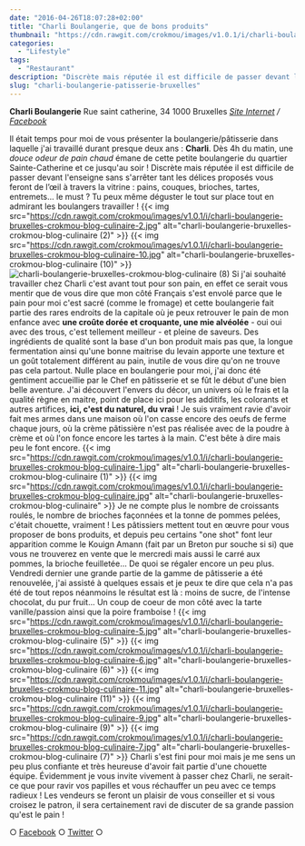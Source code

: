 ```yaml
---
date: "2016-04-26T18:07:28+02:00"
title: "Charli Boulangerie, que de bons produits"
thumbnail: "https://cdn.rawgit.com/crokmou/images/v1.0.1/i/charli-boulangerie-bruxelles-crokmou-blog-culinaire-12.jpg"
categories:
  - "Lifestyle"
tags:
  - "Restaurant"
description: "Discrète mais réputée il est difficile de passer devant l’enseigne sans s’arrêter tant les délices proposés vous feront de l’œil"
slug: "charli-boulangerie-patisserie-bruxelles"
---
```


**Charli Boulangerie** Rue saint catherine, 34 1000 Bruxelles _[Site Internet](http://www.charliboulangerie.com/) / [Facebook](https://www.facebook.com/Charli-602436689845685)_

Il était temps pour moi de vous présenter la boulangerie/pâtisserie dans laquelle j'ai travaillé durant presque deux ans : **Charli**. Dès 4h du matin, une _douce odeur de pain chaud_ émane de cette petite boulangerie du quartier Sainte-Catherine et ce jusqu'au soir ! Discrète mais réputée il est difficile de passer devant l'enseigne sans s'arrêter tant les délices proposés vous feront de l’œil à travers la vitrine : pains, couques, brioches, tartes, entremets... le must ? Tu peux même déguster le tout sur place tout en admirant les boulangers travailler ! {{< img src="https://cdn.rawgit.com/crokmou/images/v1.0.1/i/charli-boulangerie-bruxelles-crokmou-blog-culinaire-2.jpg" alt="charli-boulangerie-bruxelles-crokmou-blog-culinaire (2)" >}} {{< img src="https://cdn.rawgit.com/crokmou/images/v1.0.1/i/charli-boulangerie-bruxelles-crokmou-blog-culinaire-10.jpg" alt="charli-boulangerie-bruxelles-crokmou-blog-culinaire (10)" >}}![charli-boulangerie-bruxelles-crokmou-blog-culinaire (8)](https://cdn.rawgit.com/crokmou/images/v1.0.1/i/charli-boulangerie-bruxelles-crokmou-blog-culinaire-8.jpg) Si j'ai souhaité travailler chez Charli c'est avant tout pour son pain, en effet ce serait vous mentir que de vous dire que mon côté Français s'est envolé parce que le pain pour moi c'est sacré (comme le fromage) et cette boulangerie fait partie des rares endroits de la capitale où je peux retrouver le pain de mon enfance avec **une croûte dorée et croquante, une mie alvéolée** - oui oui avec des trous, c'est tellement meilleur - et pleine de saveurs. Des ingrédients de qualité sont la base d'un bon produit mais pas que, la longue fermentation ainsi qu'une bonne maitrise du levain apporte une texture et un goût totalement différent au pain, inutile de vous dire qu'on ne trouve pas cela partout. Nulle place en boulangerie pour moi, j'ai donc été gentiment accueillie par le Chef en pâtisserie et se fût le début d'une bien belle aventure. J'ai découvert l'envers du décor, un univers où le frais et la qualité règne en maitre, point de place ici pour les additifs, les colorants et autres artifices, **ici, c'est du naturel, du vrai** ! Je suis vraiment ravie d'avoir fait mes armes dans une maison où l'on casse encore des oeufs de ferme chaque jours, où la crème pâtissière n'est pas réalisée avec de la poudre à crème et où l'on fonce encore les tartes à la main. C'est bête à dire mais peu le font encore. {{< img src="https://cdn.rawgit.com/crokmou/images/v1.0.1/i/charli-boulangerie-bruxelles-crokmou-blog-culinaire-1.jpg" alt="charli-boulangerie-bruxelles-crokmou-blog-culinaire (1)" >}} {{< img src="https://cdn.rawgit.com/crokmou/images/v1.0.1/i/charli-boulangerie-bruxelles-crokmou-blog-culinaire.jpg" alt="charli-boulangerie-bruxelles-crokmou-blog-culinaire" >}} Je ne compte plus le nombre de croissants roulés, le nombre de brioches façonnées et la tonne de pommes pelées, c'était chouette, vraiment ! Les pâtissiers mettent tout en œuvre pour vous proposer de bons produits, et depuis peu certains "one shot" font leur apparition comme le Kouign Amann (fait par un Breton pur souche si si) que vous ne trouverez en vente que le mercredi mais aussi le carré aux pommes, la brioche feuilletée... De quoi se régaler encore un peu plus. Vendredi dernier une grande partie de la gamme de pâtisserie a été renouvelée, j'ai assisté à quelques essais et je peux te dire que cela n'a pas été de tout repos néanmoins le résultat est là : moins de sucre, de l'intense chocolat, du pur fruit... Un coup de coeur de mon côté avec la tarte vanille/passion ainsi que la poire framboise ! {{< img src="https://cdn.rawgit.com/crokmou/images/v1.0.1/i/charli-boulangerie-bruxelles-crokmou-blog-culinaire-5.jpg" alt="charli-boulangerie-bruxelles-crokmou-blog-culinaire (5)" >}} {{< img src="https://cdn.rawgit.com/crokmou/images/v1.0.1/i/charli-boulangerie-bruxelles-crokmou-blog-culinaire-6.jpg" alt="charli-boulangerie-bruxelles-crokmou-blog-culinaire (6)" >}} {{< img src="https://cdn.rawgit.com/crokmou/images/v1.0.1/i/charli-boulangerie-bruxelles-crokmou-blog-culinaire-11.jpg" alt="charli-boulangerie-bruxelles-crokmou-blog-culinaire (11)" >}} {{< img src="https://cdn.rawgit.com/crokmou/images/v1.0.1/i/charli-boulangerie-bruxelles-crokmou-blog-culinaire-9.jpg" alt="charli-boulangerie-bruxelles-crokmou-blog-culinaire (9)" >}} {{< img src="https://cdn.rawgit.com/crokmou/images/v1.0.1/i/charli-boulangerie-bruxelles-crokmou-blog-culinaire-7.jpg" alt="charli-boulangerie-bruxelles-crokmou-blog-culinaire (7)" >}} Charli s'est fini pour moi mais je me sens un peu plus confiante et très heureuse d'avoir fait partie d'une chouette équipe. Évidemment je vous invite vivement à passer chez Charli, ne serait-ce que pour ravir vos papilles et vous réchauffer un peu avec ce temps radieux ! Les vendeurs se feront un plaisir de vous conseiller et si vous croisez le patron, il sera certainement ravi de discuter de sa grande passion qu'est le pain !

○ [Facebook](https://www.facebook.com/crokmou.blog) ○ [Twitter](https://twitter.com/Crokmou) ○